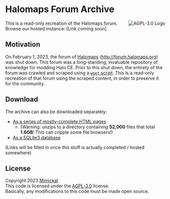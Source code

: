 # Halomaps Forum Archive

<a href="LICENSE.md"><img align="right" alt="AGPL-3.0 Logo"
src="https://www.gnu.org/graphics/agplv3-155x51.png">
</a>

This is a read-only recreation of the Halomaps forum. Browse our hosted instance: [Link coming soon]

## Motivation
On February 1, 2023, the forum of [Halomaps](http://halomaps.org) (http://forum.halomaps.org) was shut down. This forum was a long-standing, invaluable repository of knowledge for modding Halo CE. Prior to this shut down, the entirety of the forum was crawled and scraped using a [`wget` script](). This is a read-only recreation of that forum using the scraped content, in order to preserve it for the community.

## Download
The archive can also be downloaded separately:
- [As a series of mostly-complete HTML pages]()
  - (Warning: unzips to a directory containing **52,000** files that total **1.6GB**! This can cripple some file browsers!)
- [As a SQLite3 database]()


(Links will be filled in once this stuff is actually completed / hosted somewhere)

## License
Copyright 2023 [Mimickal](https://github.com/Mimickal)<br/>
This code is licensed under the
[AGPL-3.0](https://www.gnu.org/licenses/agpl-3.0-standalone.html) license.<br/>
Basically, any modifications to this code must be made open source.
